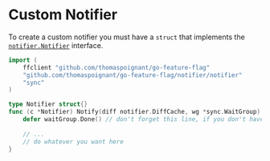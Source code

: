 # Custom Notifier
To create a custom notifier you must have a `struct` that implements the [`notifier.Notifier`](https://pkg.go.dev/github.com/thomaspoignant/go-feature-flag/notifier/notifier) interface.

```go
import (
	ffclient "github.com/thomaspoignant/go-feature-flag"
	"github.com/thomaspoignant/go-feature-flag/notifier/notifier"
	"sync"
)

type Notifier struct{}
func (c *Notifier) Notify(diff notifier.DiffCache, wg *sync.WaitGroup) error {
	defer waitGroup.Done() // don't forget this line, if you don't have it you can break your notifications
	
	// ...
	// do whatever you want here
}
```
